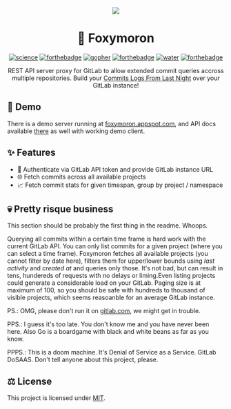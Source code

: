 <div align="center">

<img src="https://media.giphy.com/media/xsE65jaPsUKUo/source.gif" />

# 🦊 Foxymoron

[![science](https://forthebadge.com/images/badges/built-with-science.svg)](https://xkcd.com/136/)
[![forthebadge](https://forthebadge.com/images/badges/uses-badges.svg)](https://forthebadge.com)
[![gopher](https://forthebadge.com/images/badges/made-with-go.svg)](https://www.reddit.com/r/golang/comments/e4x7x/does_the_go_gopher_mascot_have_a_name_if_not_i/)
[![forthebadge](https://forthebadge.com/images/badges/pretty-risque.svg)](#💀-pretty-risque-business)
[![water](https://forthebadge.com/images/badges/powered-by-water.svg)](https://www.quora.com/What-is-water-3)
[![forthebadge](https://forthebadge.com/images/badges/does-not-contain-treenuts.svg)](https://giphy.com/gifs/satisfying-squirrel-nut-x9RBTJVPqZy1y)

REST API server proxy for GitLab to allow extended commit queries accross multiple repositories. Build your [Commits Logs From Last Night](http://www.commitlogsfromlastnight.com/) over your GitLab instance!

</div>

## 🚀 Demo

There is a demo server running at [foxymoron.appspot.com](https://foxymoron.appspot.com), and API docs available [there](https://foxymoron.appspot.com/docs/index.html) as well with working demo client.

## ✨ Features
  - 🔑 Authenticate via GitLab API token and provide GitLab instance URL
  - 🌐 Fetch commits across all available projects
  - 📈 Fetch commit stats for given timespan, group by project / namespace

## 💀 Pretty risque business
This section should be probably the first thing in the readme. Whoops.

Querying all commits within a certain time frame is hard work with the current GitLab API. You can only list commits for a given project (where you can select a time frame). Foxymoron fetches all available projects (you cannot filter by date here), filters them for upper/lower bounds using _last activity_ and _created at_ and queries only those. It's not bad, but can result in tens, hundereds of requests with no delays or liming.Even listing projects could generate a considerable load on your GitLab. Paging size is at maximum of 100, so you should be safe with hundreds to thousand of visible projects, which seems reasoanble for an average GitLab instance.

PS.: OMG, please don't run it on [gitlab.com](https://gitlab.com), we might get in trouble.

PPS.: I guess it's too late. You don't know me and you have never been here. Also Go is a boardgame with black and white beans as far as you know.

PPPS.: This is a doom machine. It's Denial of Service as a Service. GitLab DoSAAS. Don't tell anyone about this project, please.


## ⚖️ License

This project is licensed under [MIT](./LICENSE).
